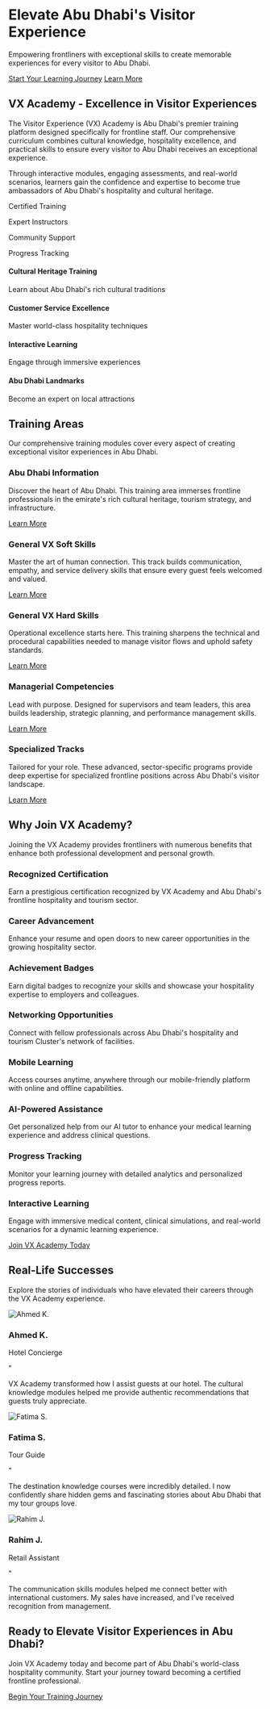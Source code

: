# Elevate Abu Dhabi's Visitor Experience

Empowering frontliners with exceptional skills to create memorable experiences for every visitor to Abu Dhabi.

[Start Your Learning Journey](https://vx.potentiallead.com/auth) [Learn More](https://vx.potentiallead.com/#about)

## VX Academy \- Excellence in Visitor Experiences

The Visitor Experience (VX) Academy is Abu Dhabi's premier training platform designed specifically for frontline staff. Our comprehensive curriculum combines cultural knowledge, hospitality excellence, and practical skills to ensure every visitor to Abu Dhabi receives an exceptional experience.

Through interactive modules, engaging assessments, and real-world scenarios, learners gain the confidence and expertise to become true ambassadors of Abu Dhabi's hospitality and cultural heritage.

Certified Training

Expert Instructors

Community Support

Progress Tracking

#### Cultural Heritage Training

Learn about Abu Dhabi's rich cultural traditions

#### Customer Service Excellence

Master world-class hospitality techniques

#### Interactive Learning

Engage through immersive experiences

#### Abu Dhabi Landmarks

Become an expert on local attractions

## Training Areas

Our comprehensive training modules cover every aspect of creating exceptional visitor experiences in Abu Dhabi.

### Abu Dhabi Information

Discover the heart of Abu Dhabi. This training area immerses frontline professionals in the emirate's rich cultural heritage, tourism strategy, and infrastructure.

[Learn More](https://vx.potentiallead.com/#)

### General VX Soft Skills

Master the art of human connection. This track builds communication, empathy, and service delivery skills that ensure every guest feels welcomed and valued.

[Learn More](https://vx.potentiallead.com/#)

### General VX Hard Skills

Operational excellence starts here. This training sharpens the technical and procedural capabilities needed to manage visitor flows and uphold safety standards.

[Learn More](https://vx.potentiallead.com/#)

### Managerial Competencies

Lead with purpose. Designed for supervisors and team leaders, this area builds leadership, strategic planning, and performance management skills.

[Learn More](https://vx.potentiallead.com/#)

### Specialized Tracks

Tailored for your role. These advanced, sector-specific programs provide deep expertise for specialized frontline positions across Abu Dhabi's visitor landscape.

[Learn More](https://vx.potentiallead.com/#)

## Why Join VX Academy?

Joining the VX Academy provides frontliners with numerous benefits that enhance both professional development and personal growth.

### Recognized Certification

Earn a prestigious certification recognized by VX Academy and Abu Dhabi's frontline hospitality and tourism sector.

### Career Advancement

Enhance your resume and open doors to new career opportunities in the growing hospitality sector.

### Achievement Badges

Earn digital badges to recognize your skills and showcase your hospitality expertise to employers and colleagues.

### Networking Opportunities

Connect with fellow professionals across Abu Dhabi's hospitality and tourism Cluster's network of facilities.

### Mobile Learning

Access courses anytime, anywhere through our mobile-friendly platform with online and offline capabilities.

### AI-Powered Assistance

Get personalized help from our AI tutor to enhance your medical learning experience and address clinical questions.

### Progress Tracking

Monitor your learning journey with detailed analytics and personalized progress reports.

### Interactive Learning

Engage with immersive medical content, clinical simulations, and real-world scenarios for a dynamic learning experience.

[Join VX Academy Today](https://vx.potentiallead.com/auth)

## Real-Life Successes

Explore the stories of individuals who have elevated their careers through the VX Academy experience.

![Ahmed K.](https://randomuser.me/api/portraits/men/32.jpg)

### Ahmed K.

Hotel Concierge

"

VX Academy transformed how I assist guests at our hotel. The cultural knowledge modules helped me provide authentic recommendations that guests truly appreciate.

![Fatima S.](https://randomuser.me/api/portraits/women/44.jpg)

### Fatima S.

Tour Guide

"

The destination knowledge courses were incredibly detailed. I now confidently share hidden gems and fascinating stories about Abu Dhabi that my tour groups love.

![Rahim J.](https://randomuser.me/api/portraits/men/67.jpg)

### Rahim J.

Retail Assistant

"

The communication skills modules helped me connect better with international customers. My sales have increased, and I've received recognition from management.

## Ready to Elevate Visitor Experiences in Abu Dhabi?

Join VX Academy today and become part of Abu Dhabi's world-class hospitality community. Start your journey toward becoming a certified frontline professional.

[Begin Your Training Journey](https://vx.potentiallead.com/auth)